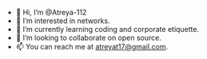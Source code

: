 - 👋 Hi, I’m @Atreya-112
- 👀 I’m interested in networks.
- 🌱 I’m currently learning coding and corporate etiquette.
- 💞️ I’m looking to collaborate on open source.
- 📫 You can reach me at atreyat17@gmail.com.

<!---
Atreya-112/Atreya-112 is a ✨ special ✨ repository because its `README.md` (this file) appears on your GitHub profile.
You can click the Preview link to take a look at your changes.
--->
